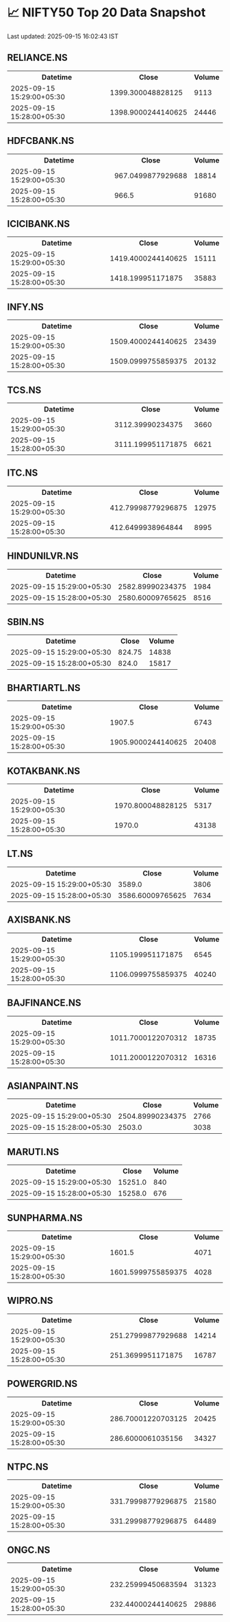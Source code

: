 # 📈 NIFTY50 Top 20 Data Snapshot

Last updated: 2025-09-15 16:02:43 IST

## RELIANCE.NS

<table>
  <tr><th>Datetime</th><th>Close</th><th>Volume</th></tr>
  <tr><td>2025-09-15 15:29:00+05:30</td><td>1399.300048828125</td><td>9113</td></tr>
  <tr><td>2025-09-15 15:28:00+05:30</td><td>1398.9000244140625</td><td>24446</td></tr>
</table>

## HDFCBANK.NS

<table>
  <tr><th>Datetime</th><th>Close</th><th>Volume</th></tr>
  <tr><td>2025-09-15 15:29:00+05:30</td><td>967.0499877929688</td><td>18814</td></tr>
  <tr><td>2025-09-15 15:28:00+05:30</td><td>966.5</td><td>91680</td></tr>
</table>

## ICICIBANK.NS

<table>
  <tr><th>Datetime</th><th>Close</th><th>Volume</th></tr>
  <tr><td>2025-09-15 15:29:00+05:30</td><td>1419.4000244140625</td><td>15111</td></tr>
  <tr><td>2025-09-15 15:28:00+05:30</td><td>1418.199951171875</td><td>35883</td></tr>
</table>

## INFY.NS

<table>
  <tr><th>Datetime</th><th>Close</th><th>Volume</th></tr>
  <tr><td>2025-09-15 15:29:00+05:30</td><td>1509.4000244140625</td><td>23439</td></tr>
  <tr><td>2025-09-15 15:28:00+05:30</td><td>1509.0999755859375</td><td>20132</td></tr>
</table>

## TCS.NS

<table>
  <tr><th>Datetime</th><th>Close</th><th>Volume</th></tr>
  <tr><td>2025-09-15 15:29:00+05:30</td><td>3112.39990234375</td><td>3660</td></tr>
  <tr><td>2025-09-15 15:28:00+05:30</td><td>3111.199951171875</td><td>6621</td></tr>
</table>

## ITC.NS

<table>
  <tr><th>Datetime</th><th>Close</th><th>Volume</th></tr>
  <tr><td>2025-09-15 15:29:00+05:30</td><td>412.79998779296875</td><td>12975</td></tr>
  <tr><td>2025-09-15 15:28:00+05:30</td><td>412.6499938964844</td><td>8995</td></tr>
</table>

## HINDUNILVR.NS

<table>
  <tr><th>Datetime</th><th>Close</th><th>Volume</th></tr>
  <tr><td>2025-09-15 15:29:00+05:30</td><td>2582.89990234375</td><td>1984</td></tr>
  <tr><td>2025-09-15 15:28:00+05:30</td><td>2580.60009765625</td><td>8516</td></tr>
</table>

## SBIN.NS

<table>
  <tr><th>Datetime</th><th>Close</th><th>Volume</th></tr>
  <tr><td>2025-09-15 15:29:00+05:30</td><td>824.75</td><td>14838</td></tr>
  <tr><td>2025-09-15 15:28:00+05:30</td><td>824.0</td><td>15817</td></tr>
</table>

## BHARTIARTL.NS

<table>
  <tr><th>Datetime</th><th>Close</th><th>Volume</th></tr>
  <tr><td>2025-09-15 15:29:00+05:30</td><td>1907.5</td><td>6743</td></tr>
  <tr><td>2025-09-15 15:28:00+05:30</td><td>1905.9000244140625</td><td>20408</td></tr>
</table>

## KOTAKBANK.NS

<table>
  <tr><th>Datetime</th><th>Close</th><th>Volume</th></tr>
  <tr><td>2025-09-15 15:29:00+05:30</td><td>1970.800048828125</td><td>5317</td></tr>
  <tr><td>2025-09-15 15:28:00+05:30</td><td>1970.0</td><td>43138</td></tr>
</table>

## LT.NS

<table>
  <tr><th>Datetime</th><th>Close</th><th>Volume</th></tr>
  <tr><td>2025-09-15 15:29:00+05:30</td><td>3589.0</td><td>3806</td></tr>
  <tr><td>2025-09-15 15:28:00+05:30</td><td>3586.60009765625</td><td>7634</td></tr>
</table>

## AXISBANK.NS

<table>
  <tr><th>Datetime</th><th>Close</th><th>Volume</th></tr>
  <tr><td>2025-09-15 15:29:00+05:30</td><td>1105.199951171875</td><td>6545</td></tr>
  <tr><td>2025-09-15 15:28:00+05:30</td><td>1106.0999755859375</td><td>40240</td></tr>
</table>

## BAJFINANCE.NS

<table>
  <tr><th>Datetime</th><th>Close</th><th>Volume</th></tr>
  <tr><td>2025-09-15 15:29:00+05:30</td><td>1011.7000122070312</td><td>18735</td></tr>
  <tr><td>2025-09-15 15:28:00+05:30</td><td>1011.2000122070312</td><td>16316</td></tr>
</table>

## ASIANPAINT.NS

<table>
  <tr><th>Datetime</th><th>Close</th><th>Volume</th></tr>
  <tr><td>2025-09-15 15:29:00+05:30</td><td>2504.89990234375</td><td>2766</td></tr>
  <tr><td>2025-09-15 15:28:00+05:30</td><td>2503.0</td><td>3038</td></tr>
</table>

## MARUTI.NS

<table>
  <tr><th>Datetime</th><th>Close</th><th>Volume</th></tr>
  <tr><td>2025-09-15 15:29:00+05:30</td><td>15251.0</td><td>840</td></tr>
  <tr><td>2025-09-15 15:28:00+05:30</td><td>15258.0</td><td>676</td></tr>
</table>

## SUNPHARMA.NS

<table>
  <tr><th>Datetime</th><th>Close</th><th>Volume</th></tr>
  <tr><td>2025-09-15 15:29:00+05:30</td><td>1601.5</td><td>4071</td></tr>
  <tr><td>2025-09-15 15:28:00+05:30</td><td>1601.5999755859375</td><td>4028</td></tr>
</table>

## WIPRO.NS

<table>
  <tr><th>Datetime</th><th>Close</th><th>Volume</th></tr>
  <tr><td>2025-09-15 15:29:00+05:30</td><td>251.27999877929688</td><td>14214</td></tr>
  <tr><td>2025-09-15 15:28:00+05:30</td><td>251.3699951171875</td><td>16787</td></tr>
</table>

## POWERGRID.NS

<table>
  <tr><th>Datetime</th><th>Close</th><th>Volume</th></tr>
  <tr><td>2025-09-15 15:29:00+05:30</td><td>286.70001220703125</td><td>20425</td></tr>
  <tr><td>2025-09-15 15:28:00+05:30</td><td>286.6000061035156</td><td>34327</td></tr>
</table>

## NTPC.NS

<table>
  <tr><th>Datetime</th><th>Close</th><th>Volume</th></tr>
  <tr><td>2025-09-15 15:29:00+05:30</td><td>331.79998779296875</td><td>21580</td></tr>
  <tr><td>2025-09-15 15:28:00+05:30</td><td>331.29998779296875</td><td>64489</td></tr>
</table>

## ONGC.NS

<table>
  <tr><th>Datetime</th><th>Close</th><th>Volume</th></tr>
  <tr><td>2025-09-15 15:29:00+05:30</td><td>232.25999450683594</td><td>31323</td></tr>
  <tr><td>2025-09-15 15:28:00+05:30</td><td>232.44000244140625</td><td>29886</td></tr>
</table>

